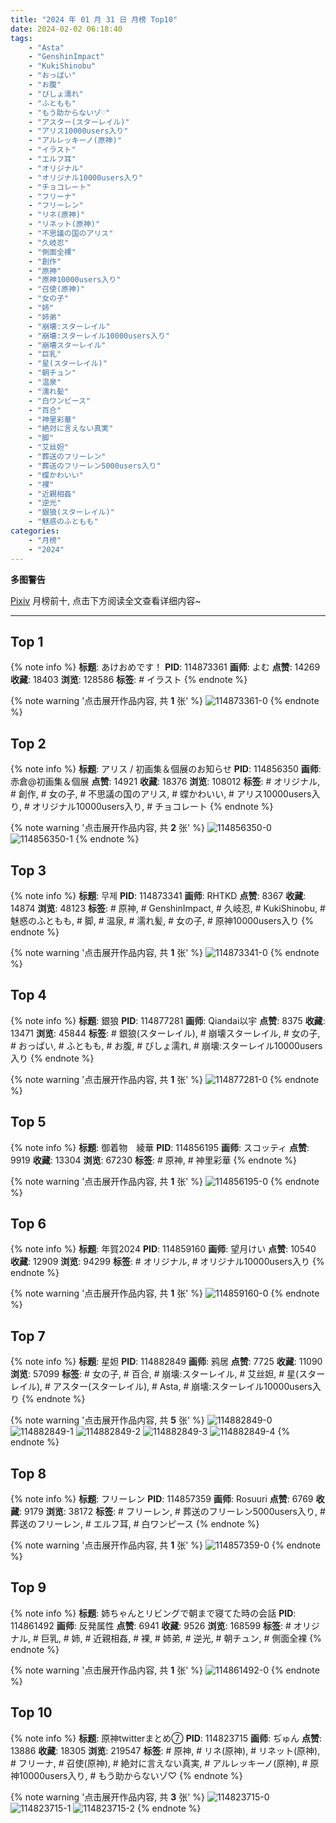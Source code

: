```yaml
---
title: "2024 年 01 月 31 日 月榜 Top10"
date: 2024-02-02 06:18:40
tags:
    - "Asta"
    - "GenshinImpact"
    - "KukiShinobu"
    - "おっぱい"
    - "お腹"
    - "びしょ濡れ"
    - "ふともも"
    - "もう助からないゾ♡"
    - "アスター(スターレイル)"
    - "アリス10000users入り"
    - "アルレッキーノ(原神)"
    - "イラスト"
    - "エルフ耳"
    - "オリジナル"
    - "オリジナル10000users入り"
    - "チョコレート"
    - "フリーナ"
    - "フリーレン"
    - "リネ(原神)"
    - "リネット(原神)"
    - "不思議の国のアリス"
    - "久岐忍"
    - "側面全裸"
    - "創作"
    - "原神"
    - "原神10000users入り"
    - "召使(原神)"
    - "女の子"
    - "姉"
    - "姉弟"
    - "崩壊:スターレイル"
    - "崩壊:スターレイル10000users入り"
    - "崩壊スターレイル"
    - "巨乳"
    - "星(スターレイル)"
    - "朝チュン"
    - "温泉"
    - "濡れ髪"
    - "白ワンピース"
    - "百合"
    - "神里彩華"
    - "絶対に言えない真実"
    - "脚"
    - "艾丝妲"
    - "葬送のフリーレン"
    - "葬送のフリーレン5000users入り"
    - "蝶かわいい"
    - "裸"
    - "近親相姦"
    - "逆光"
    - "銀狼(スターレイル)"
    - "魅惑のふともも"
categories:
    - "月榜"
    - "2024"
---
```


<i class="fa fa-triangle-exclamation"></i>**多图警告**<i class="fa fa-triangle-exclamation"></i>

[Pixiv](https://www.pixiv.net/) 月榜前十, 点击下方阅读全文查看详细内容~

<!-- more -->

---

## Top 1

{% note info %}
**标题**: あけおめです！
**PID**: 114873361 **画师**: よむ
**点赞**: 14269 **收藏**: 18403 **浏览**: 128586
**标签**: # イラスト
{% endnote %}

{% note warning '点击展开作品内容, 共 **1** 张' %}
![114873361-0](https://i.pixiv.re/img-original/img/2024/01/04/17/15/50/114873361_p0.png)
{% endnote %}

## Top 2

{% note info %}
**标题**: アリス / 初画集＆個展のお知らせ
**PID**: 114856350 **画师**: 赤倉@初画集＆個展
**点赞**: 14921 **收藏**: 18376 **浏览**: 108012
**标签**: # オリジナル, # 創作, # 女の子, # 不思議の国のアリス, # 蝶かわいい, # アリス10000users入り, # オリジナル10000users入り, # チョコレート
{% endnote %}

{% note warning '点击展开作品内容, 共 **2** 张' %}
![114856350-0](https://i.pixiv.re/img-original/img/2024/01/04/00/37/31/114856350_p0.png)
![114856350-1](https://i.pixiv.re/img-original/img/2024/01/04/00/37/31/114856350_p1.png)
{% endnote %}

## Top 3

{% note info %}
**标题**: 무제
**PID**: 114873341 **画师**: RHTKD
**点赞**: 8367 **收藏**: 14874 **浏览**: 48123
**标签**: # 原神, # GenshinImpact, # 久岐忍, # KukiShinobu, # 魅惑のふともも, # 脚, # 温泉, # 濡れ髪, # 女の子, # 原神10000users入り
{% endnote %}

{% note warning '点击展开作品内容, 共 **1** 张' %}
![114873341-0](https://i.pixiv.re/img-original/img/2024/01/04/17/14/54/114873341_p0.jpg)
{% endnote %}

## Top 4

{% note info %}
**标题**: 銀狼
**PID**: 114877281 **画师**: Qiandai以宇
**点赞**: 8375 **收藏**: 13471 **浏览**: 45844
**标签**: # 銀狼(スターレイル), # 崩壊スターレイル, # 女の子, # おっぱい, # ふともも, # お腹, # びしょ濡れ, # 崩壊:スターレイル10000users入り
{% endnote %}

{% note warning '点击展开作品内容, 共 **1** 张' %}
![114877281-0](https://i.pixiv.re/img-original/img/2024/01/04/19/47/36/114877281_p0.png)
{% endnote %}

## Top 5

{% note info %}
**标题**: 御着物　綾華
**PID**: 114856195 **画师**: スコッティ
**点赞**: 9919 **收藏**: 13304 **浏览**: 67230
**标签**: # 原神, # 神里彩華
{% endnote %}

{% note warning '点击展开作品内容, 共 **1** 张' %}
![114856195-0](https://i.pixiv.re/img-original/img/2024/01/04/00/00/14/114856195_p0.jpg)
{% endnote %}

## Top 6

{% note info %}
**标题**: 年賀2024
**PID**: 114859160 **画师**: 望月けい
**点赞**: 10540 **收藏**: 12909 **浏览**: 94299
**标签**: # オリジナル, # オリジナル10000users入り
{% endnote %}

{% note warning '点击展开作品内容, 共 **1** 张' %}
![114859160-0](https://i.pixiv.re/img-original/img/2024/01/04/01/28/02/114859160_p0.png)
{% endnote %}

## Top 7

{% note info %}
**标题**: 星妲
**PID**: 114882849 **画师**: 鸦居
**点赞**: 7725 **收藏**: 11090 **浏览**: 57099
**标签**: # 女の子, # 百合, # 崩壊:スターレイル, # 艾丝妲, # 星(スターレイル), # アスター(スターレイル), # Asta, # 崩壊:スターレイル10000users入り
{% endnote %}

{% note warning '点击展开作品内容, 共 **5** 张' %}
![114882849-0](https://i.pixiv.re/img-original/img/2024/01/04/22/40/54/114882849_p0.jpg)
![114882849-1](https://i.pixiv.re/img-original/img/2024/01/04/22/40/54/114882849_p1.jpg)
![114882849-2](https://i.pixiv.re/img-original/img/2024/01/04/22/40/54/114882849_p2.jpg)
![114882849-3](https://i.pixiv.re/img-original/img/2024/01/04/22/40/54/114882849_p3.jpg)
![114882849-4](https://i.pixiv.re/img-original/img/2024/01/04/22/40/54/114882849_p4.jpg)
{% endnote %}

## Top 8

{% note info %}
**标题**: フリーレン
**PID**: 114857359 **画师**: Rosuuri
**点赞**: 6769 **收藏**: 9179 **浏览**: 38172
**标签**: # フリーレン, # 葬送のフリーレン5000users入り, # 葬送のフリーレン, # エルフ耳, # 白ワンピース
{% endnote %}

{% note warning '点击展开作品内容, 共 **1** 张' %}
![114857359-0](https://i.pixiv.re/img-original/img/2024/01/04/00/25/08/114857359_p0.jpg)
{% endnote %}

## Top 9

{% note info %}
**标题**: 姉ちゃんとリビングで朝まで寝てた時の会話
**PID**: 114861492 **画师**: 反発属性
**点赞**: 6941 **收藏**: 9526 **浏览**: 168599
**标签**: # オリジナル, # 巨乳, # 姉, # 近親相姦, # 裸, # 姉弟, # 逆光, # 朝チュン, # 側面全裸
{% endnote %}

{% note warning '点击展开作品内容, 共 **1** 张' %}
![114861492-0](https://i.pixiv.re/img-original/img/2024/01/04/03/51/06/114861492_p0.jpg)
{% endnote %}

## Top 10

{% note info %}
**标题**: 原神twitterまとめ⑦
**PID**: 114823715 **画师**: ぢゅん
**点赞**: 13886 **收藏**: 18305 **浏览**: 219547
**标签**: # 原神, # リネ(原神), # リネット(原神), # フリーナ, # 召使(原神), # 絶対に言えない真実, # アルレッキーノ(原神), # 原神10000users入り, # もう助からないゾ♡
{% endnote %}

{% note warning '点击展开作品内容, 共 **3** 张' %}
![114823715-0](https://i.pixiv.re/img-original/img/2024/01/03/00/00/33/114823715_p0.jpg)
![114823715-1](https://i.pixiv.re/img-original/img/2024/01/03/00/00/33/114823715_p1.jpg)
![114823715-2](https://i.pixiv.re/img-original/img/2024/01/03/00/00/33/114823715_p2.jpg)
{% endnote %}
